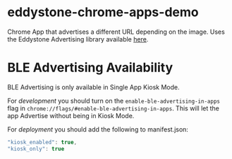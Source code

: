 # eddystone-chrome-apps-demo
Chrome App that advertises a different URL depending on the image.
Uses the Eddystone Advertising library available [here](https://github.com/google/eddystone/tree/master/libraries/javascript/eddystone-advertising).

# BLE Advertising Availability
BLE Advertising is only available in Single App Kiosk Mode.

For *development* you should turn on the `enable-ble-advertising-in-apps`
flag in `chrome://flags/#enable-ble-advertising-in-apps`. This will let
the app Advertise without being in Kiosk Mode.

For *deployment* you should add the following to manifest.json:
```js
"kiosk_enabled": true,
"kiosk_only": true
```
